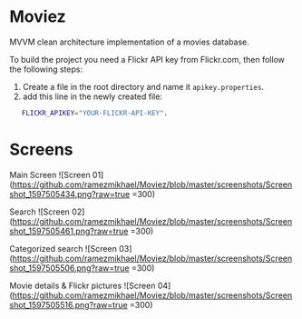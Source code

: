 # Moviez
 MVVM clean architecture implementation of a movies database.
 
 To build the project you need a Flickr API key from Flickr.com, then follow the following steps:
 
 1. Create a file in the root directory and name it `apikey.properties`.
 2. add this line in the newly created file:
 ```sh
    FLICKR_APIKEY="YOUR-FLICKR-API-KEY".
```

# Screens
Main Screen
![Screen 01](https://github.com/ramezmikhael/Moviez/blob/master/screenshots/Screenshot_1597505434.png?raw=true =300)

Search
![Screen 02](https://github.com/ramezmikhael/Moviez/blob/master/screenshots/Screenshot_1597505461.png?raw=true =300)

Categorized search
![Screen 03](https://github.com/ramezmikhael/Moviez/blob/master/screenshots/Screenshot_1597505506.png?raw=true =300)

Movie details & Flickr pictures
![Screen 04](https://github.com/ramezmikhael/Moviez/blob/master/screenshots/Screenshot_1597505516.png?raw=true =300)
 
